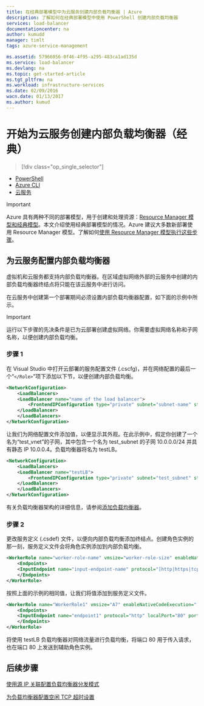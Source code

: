 ```yaml
---
title: 在经典部署模型中为云服务创建内部负载均衡器 | Azure
description: 了解如何在经典部署模型中使用 PowerShell 创建内部负载均衡器
services: load-balancer
documentationcenter: na
author: kumudd
manager: timlt
tags: azure-service-management

ms.assetid: 57966056-0f46-4f95-a295-483ca1ad135d
ms.service: load-balancer
ms.devlang: na
ms.topic: get-started-article
ms.tgt_pltfrm: na
ms.workload: infrastructure-services
ms.date: 02/09/2016
wacn.date: 01/13/2017
ms.author: kumud
---
```


# 开始为云服务创建内部负载均衡器（经典）
> [!div class="op_single_selector"]
- [PowerShell](./load-balancer-get-started-ilb-classic-ps.md)
- [Azure CLI](./load-balancer-get-started-ilb-classic-cli.md)
- [云服务](./load-balancer-get-started-ilb-classic-cloud.md)

> [!IMPORTANT]
Azure 具有两种不同的部署模型，用于创建和处理资源：[Resource Manager 模型和经典模型](../azure-resource-manager/resource-manager-deployment-model.md)。本文介绍使用经典部署模型的情况。Azure 建议大多数新部署使用 Resource Manager 模型。了解如何[使用 Resource Manager 模型执行这些步骤](./load-balancer-get-started-ilb-arm-ps.md)。

## 为云服务配置内部负载均衡器

虚拟机和云服务都支持内部负载均衡器。在区域虚拟网络外部的云服务中创建的内部负载均衡器终结点将只能在该云服务中进行访问。

在云服务中创建第一个部署期间必须设置内部负载均衡器配置，如下面的示例中所示。

> [!IMPORTANT]
运行以下步骤的先决条件是已为云部署创建虚拟网络。你需要虚拟网络名称和子网名称，以便创建内部负载均衡。

### 步骤 1

在 Visual Studio 中打开云部署的服务配置文件 \(.cscfg\)，并在网络配置的最后一个“`</Role>`”项下添加以下节，以便创建内部负载均衡。

```xml
<NetworkConfiguration>
    <LoadBalancers>
    <LoadBalancer name="name of the load balancer">
        <FrontendIPConfiguration type="private" subnet="subnet-name" staticVirtualNetworkIPAddress="static-IP-address"/>
    </LoadBalancer>
    </LoadBalancers>
</NetworkConfiguration>
```

让我们为网络配置文件添加值，以便显示其外观。在此示例中，假定你创建了一个名为“test\_vnet”的子网，其中包含一个名为 test\_subnet 的子网 10.0.0.0/24 并具有静态 IP 10.0.0.4。负载均衡器将名为 testLB。

```xml
<NetworkConfiguration>
    <LoadBalancers>
    <LoadBalancer name="testLB">
        <FrontendIPConfiguration type="private" subnet="test_subnet" staticVirtualNetworkIPAddress="10.0.0.4"/>
    </LoadBalancer>
    </LoadBalancers>
</NetworkConfiguration>
```

有关负载均衡器架构的详细信息，请参阅[添加负载均衡器](https://msdn.microsoft.com/zh-cn/library/azure/dn722411.aspx)。

### 步骤 2

更改服务定义 \(.csdef\) 文件，以便向内部负载均衡添加终结点。创建角色实例的那一刻，服务定义文件会将角色实例添加到内部负载均衡。

```xml
<WorkerRole name="worker-role-name" vmsize="worker-role-size" enableNativeCodeExecution="[true|false]">
    <Endpoints>
    <InputEndpoint name="input-endpoint-name" protocol="[http|https|tcp|udp]" localPort="local-port-number" port="port-number" certificate="certificate-name" loadBalancerProbe="load-balancer-probe-name" loadBalancer="load-balancer-name" />
    </Endpoints>
</WorkerRole>
```

按照上面的示例的相同值，让我们将值添加到服务定义文件。

```xml
<WorkerRole name="WorkerRole1" vmsize="A7" enableNativeCodeExecution="[true|false]">
    <Endpoints>
    <InputEndpoint name="endpoint1" protocol="http" localPort="80" port="80" loadBalancer="testLB" />
    </Endpoints>
</WorkerRole>
```

将使用 testLB 负载均衡器对网络流量进行负载均衡，将端口 80 用于传入请求，也在端口 80 上发送到辅助角色实例。

## 后续步骤

[使用源 IP 关联配置负载均衡器分发模式](./load-balancer-distribution-mode.md)

[为负载均衡器配置空闲 TCP 超时设置](./load-balancer-tcp-idle-timeout.md)

<!---HONumber=Mooncake_0109_2017-->
<!--Update_Description: update meta properties & wording update & update link references & update code-->